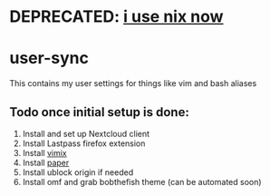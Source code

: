 # DEPRECATED: [i use nix now](https://github.com/pawalt/setup)

# user-sync
This contains my user settings for things like vim and bash aliases

## Todo once initial setup is done:
1. Install and set up Nextcloud client
2. Install Lastpass firefox extension
3. Install [vimix](https://github.com/vinceliuice/vimix-gtk-themes)
4. Install [paper](https://snwh.org/paper/download)
5. Install ublock origin if needed
6. Install omf and grab bobthefish theme (can be automated soon)
